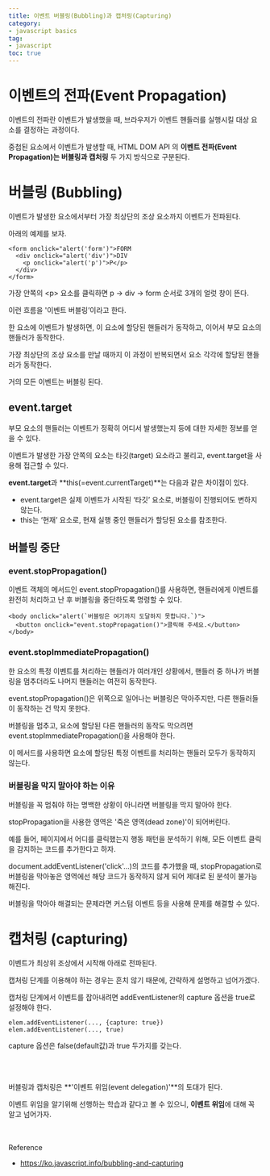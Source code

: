 ```yaml
---
title: 이벤트 버블링(Bubbling)과 캡처링(Capturing)
category:
- javascript basics
tag:
- javascript
toc: true
---
```


# 이벤트의 전파(Event Propagation)
이벤트의 전파란 이벤트가 발생했을 때, 브라우저가 이벤트 핸들러를 실행시킬 대상 요소를 결정하는 과정이다.

중첩된 요소에서 이벤트가 발생할 때, HTML DOM API 의 **이벤트 전파(Event Propagation)는 버블링과 캡처링**  두 가지 방식으로 구분된다.

# 버블링 (Bubbling)
이벤트가 발생한 요소에서부터 가장 최상단의 조상 요소까지 이벤트가 전파된다.

아래의 예제를 보자.

```
<form onclick="alert('form')">FORM
  <div onclick="alert('div')">DIV
    <p onclick="alert('p')">P</p>
  </div>
</form>
```
가장 안쪽의 \<p> 요소를 클릭하면 p → div → form 순서로 3개의 얼럿 창이 뜬다.

이런 흐름을 '이벤트 버블링’이라고 한다.
	
한 요소에 이벤트가 발생하면, 이 요소에 할당된 핸들러가 동작하고, 이어서 부모 요소의 핸들러가 동작한다. 

가장 최상단의 조상 요소를 만날 때까지 이 과정이 반복되면서 요소 각각에 할당된 핸들러가 동작한다.

거의 모든 이벤트는 버블링 된다.

## event.target
부모 요소의 핸들러는 이벤트가 정확히 어디서 발생했는지 등에 대한 자세한 정보를 얻을 수 있다.

이벤트가 발생한 가장 안쪽의 요소는 타깃(target) 요소라고 불리고, event.target을 사용해 접근할 수 있다.

**event.target**과 **this(=event.currentTarget)**는 다음과 같은 차이점이 있다.

- event.target은 실제 이벤트가 시작된 ‘타깃’ 요소로, 버블링이 진행되어도 변하지 않는다.
- this는 ‘현재’ 요소로, 현재 실행 중인 핸들러가 할당된 요소를 참조한다.


## 버블링 중단
### event.stopPropagation()
이벤트 객체의 메서드인 event.stopPropagation()를 사용하면, 핸들러에게 이벤트를 완전히 처리하고 난 후 버블링을 중단하도록 명령할 수 있다.
```
<body onclick="alert(`버블링은 여기까지 도달하지 못합니다.`)">
  <button onclick="event.stopPropagation()">클릭해 주세요.</button>
</body>
```

### event.stopImmediatePropagation()
한 요소의 특정 이벤트를 처리하는 핸들러가 여러개인 상황에서, 핸들러 중 하나가 버블링을 멈추더라도 나머지 핸들러는 여전히 동작한다.

event.stopPropagation()은 위쪽으로 일어나는 버블링은 막아주지만, 다른 핸들러들이 동작하는 건 막지 못한다.

버블링을 멈추고, 요소에 할당된 다른 핸들러의 동작도 막으려면 event.stopImmediatePropagation()을 사용해야 한다.

이 메서드를 사용하면 요소에 할당된 특정 이벤트를 처리하는 핸들러 모두가 동작하지 않는다.

### 버블링을 막지 말아야 하는 이유

버블링을 꼭 멈춰야 하는 명백한 상황이 아니라면 버블링을 막지 말아야 한다.

stopPropagation을 사용한 영역은 '죽은 영역(dead zone)'이 되어버린다.

예를 들어,  페이지에서 어디를 클릭했는지 행동 패턴을 분석하기 위해, 모든 이벤트 클릭을 감지하는 코드를 추가한다고 하자.

document.addEventListener('click'…)의 코드를 추가했을 때, stopPropagation로 버블링을 막아놓은 영역에선 해당 코드가 동작하지 않게 되어 제대로 된 분석이 불가능해진다.

버블링을 막아야 해결되는 문제라면 커스텀 이벤트 등을 사용해 문제를 해결할 수 있다.

# 캡처링 (capturing)

이벤트가 최상위 조상에서 시작해 아래로 전파된다.

캡처링 단계를 이용해야 하는 경우는 흔치 않기 때문에, 간략하게 설명하고 넘어가겠다.

캡처링 단계에서 이벤트를 잡아내려면 addEventListener의 capture 옵션을 true로 설정해야 한다.
```
elem.addEventListener(..., {capture: true})
elem.addEventListener(..., true)
```
capture 옵션은 false(default값)과 true 두가지를 갖는다.





<br><br>

버블링과 캡처링은 **'이벤트 위임(event delegation)'**의 토대가 된다.

이벤트 위임을 알기위해 선행하는 학습과 같다고 볼 수 있으니, **이벤트 위임**에 대해 꼭 알고 넘어가자.


<br><br>
Reference
- https://ko.javascript.info/bubbling-and-capturing
